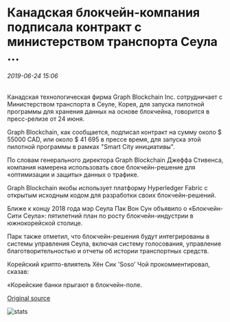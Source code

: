 # Канадская блокчейн-компания подписала контракт с министерством транспорта Сеула ...

###### 2019-06-24 15:06

Канадская технологическая фирма Graph Blockchain Inc. сотрудничает с Министерством транспорта в Сеуле, Корея, для запуска пилотной программы для хранения данных на основе блокчейна, говорится в пресс-релизе от 24 июня.

Graph Blockchain, как сообщается, подписал контракт на сумму около $ 55000 CAD, или около $ 41 695 в прессе время, для запуска этой пилотной программы в рамках "Smart City инициативы".

По словам генерального директора Graph Blockchain Джеффа Стивенса, компания намерена использовать свое блокчейн-решение для «оптимизации и защиты» данных о трафике.

Graph Blockchain якобы использует платформу Hyperledger Fabric с открытым исходным кодом для разработки своих блокчейн-решений.

Ближе к концу 2018 года мэр Сеула Пак Вон Сун объявило о «Блокчейн-Сити Сеула»: пятилетний план по росту блокчейн-индустрии в южнокорейской столице.

Парк также отметил, что блокчейн-решения будут интегрированы в системы управления Сеула, включая систему голосования, управление благотворительностью и отчеты об истории транспортных средств.

Корейский крипто-влиятель Хён Сик 'Soso' Чой прокомментировал, сказав:

«Корейские банки прыгают в блокчейн-поле.

[Original source](https://cointelegraph.com/news/canadian-blockchain-company-signs-contract-with-seoul-ministry-of-transportation)

![stats](https://c.statcounter.com/11760860/0/a89fa40b/1/ "stats")